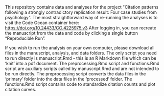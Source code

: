 This repository contains data and analyses for the project "Citation patterns following a strongly contradictory replication result: Four case studies from psychology". The most straightforward way of re-running the analyses is to visit the Code Ocean container here: https://doi.org/10.24433/CO.4225975.v3 After logging in, you can recreate the manuscript from the data and code by clicking a single button “Reproducible Run”.

If you wish to run the analysis on your own computer, please download all files in the manuscript, analysis, and data folders. The only script you need to run directly is manuscript.Rmd - this is an R Markdown file which can be ‘knit’ into a pdf document. The preprocessing.Rmd script and functions.Rmd script are auxiliary scripts called by manuscript.Rmd and are not intended to be run directly. The preprocessing script converts the data files in the ‘primary’ folder into the data files in the ‘processed’ folder. The functions.Rmd script contains code to standardize citation counts and plot citation curves.

 
